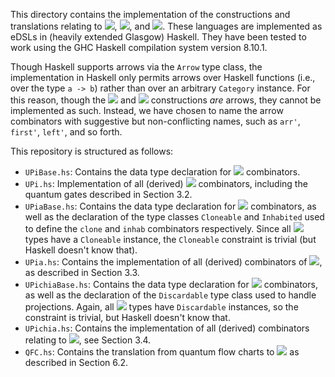 This directory contains the implementation of the constructions and
translations relating to <img src="https://render.githubusercontent.com/render/math?math=\mathcal{U}\Pi">, <img src="https://render.githubusercontent.com/render/math?math=\mathcal{U}\Pi_a">, and <img src="https://render.githubusercontent.com/render/math?math=\mathcal{U}\Pi^\chi_a">. These languages are
implemented as eDSLs in (heavily extended Glasgow) Haskell. They have been
tested to work using the GHC Haskell compilation system version 8.10.1.

Though Haskell supports arrows via the `Arrow` type class, the implementation in
Haskell only permits arrows over Haskell functions (i.e., over the type `a -> b`)
rather than over an arbitrary `Category` instance. For this reason, though the
<img src="https://render.githubusercontent.com/render/math?math=\mathcal{U}\Pi_a"> and <img src="https://render.githubusercontent.com/render/math?math=\mathcal{U}\Pi^\chi_a"> constructions *are* arrows, they cannot be implemented as
such. Instead, we have chosen to name the arrow combinators with suggestive but
non-conflicting names, such as `arr'`, `first'`, `left'`, and so forth.

This repository is structured as follows:
* `UPiBase.hs`: Contains the data type declaration for <img src="https://render.githubusercontent.com/render/math?math=\mathcal{U}\Pi"> combinators.
* `UPi.hs`: Implementation of all (derived) <img src="https://render.githubusercontent.com/render/math?math=\mathcal{U}\Pi"> combinators, including the 
  quantum gates described in Section 3.2.
* `UPiaBase.hs`: Contains the data type declaration for <img src="https://render.githubusercontent.com/render/math?math=\mathcal{U}\Pi_a"> combinators, as
  well as the declaration of the type classes `Cloneable` and `Inhabited` used to
  define the `clone` and `inhab` combinators respectively. Since all <img src="https://render.githubusercontent.com/render/math?math=\mathcal{U}\Pi"> types have
  a `Cloneable` instance, the `Cloneable` constraint is trivial (but Haskell
  doesn't know that).
* `UPia.hs`: Contains the implementation of all (derived) combinators of <img src="https://render.githubusercontent.com/render/math?math=\mathcal{U}\Pi_a">, 
  as described in Section 3.3.
* `UPichiaBase.hs`: Contains the data type declaration for <img src="https://render.githubusercontent.com/render/math?math=\mathcal{U}\Pi^\chi_a"> combinators, 
  as well as the declaration of the `Discardable` type class used to handle 
  projections. Again, all <img src="https://render.githubusercontent.com/render/math?math=\mathcal{U}\Pi"> types have `Discardable` instances, so the 
  constraint is trivial, but Haskell doesn't know that.
* `UPichia.hs`: Contains the implementation of all (derived) combinators relating 
  to <img src="https://render.githubusercontent.com/render/math?math=\mathcal{U}\Pi^\chi_a">, see Section 3.4.
* `QFC.hs`: Contains the translation from quantum flow charts to <img src="https://render.githubusercontent.com/render/math?math=\mathcal{U}\Pi^\chi_a"> as 
  described in Section 6.2.